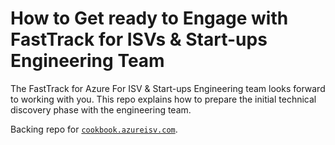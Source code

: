 # How to Get ready to Engage with FastTrack for ISVs & Start-ups Engineering Team

The FastTrack for Azure For ISV & Start-ups Engineering team looks forward to working with you. This repo explains how to prepare the initial technical discovery phase with the engineering team.

Backing repo for [`cookbook.azureisv.com`](https://cookbook.azureisv.com/).
